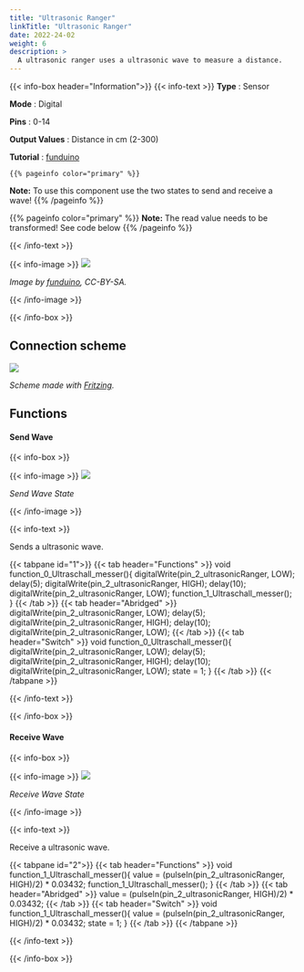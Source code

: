```yaml
---
title: "Ultrasonic Ranger"
linkTitle: "Ultrasonic Ranger"
date: 2022-24-02
weight: 6
description: >
  A ultrasonic ranger uses a ultrasonic wave to measure a distance.
---
```


{{< info-box header="Information">}}
{{< info-text >}}
  **Type** : Sensor

  **Mode** : Digital

  **Pins** : 0-14

  **Output Values** : Distance in cm (2-300)

  **Tutorial** : [funduino](https://funduino.de/nr-11-entfernungen-messen) 

    {{% pageinfo color="primary" %}}
**Note:** To use this component use the two states to send and receive a wave!
{{% /pageinfo %}}

  {{% pageinfo color="primary" %}}
**Note:** The read value needs to be transformed! See code below
{{% /pageinfo %}}

  {{< /info-text >}}

  {{< info-image >}}
   ![](https://funduinoshop.com/media/image/5d/e9/53/ultraschallsensor_hc-sr04_arduino_kompatibel_frontansicht.jpg)
   
   _Image by [funduino](https://funduinoshop.com/media/image/5d/e9/53/ultraschallsensor_hc-sr04_arduino_kompatibel_frontansicht.jpg), CC-BY-SA._

  {{< /info-image >}}

{{< /info-box >}}

## Connection scheme
![](/docs/connectionplan/steckplan_ultrasonicranger.png)
   
  _Scheme made with [Fritzing](https://fritzing.org/)._

## Functions

#### Send Wave

{{< info-box >}}

  {{< info-image >}}
   ![](/docs/components/ultrasonicranger-sender.png)
   
   _Send Wave State_

  {{< /info-image >}}

{{< info-text >}}

Sends a ultrasonic wave.
  
  {{< tabpane id="1">}}
  {{< tab header="Functions" >}}
void function_0_Ultraschall_messer(){
digitalWrite(pin_2_ultrasonicRanger, LOW);
delay(5);
digitalWrite(pin_2_ultrasonicRanger, HIGH);
delay(10);
digitalWrite(pin_2_ultrasonicRanger, LOW);
function_1_Ultraschall_messer();
}
  {{< /tab >}}
  {{< tab header="Abridged" >}}
digitalWrite(pin_2_ultrasonicRanger, LOW);
delay(5);
digitalWrite(pin_2_ultrasonicRanger, HIGH);
delay(10);
digitalWrite(pin_2_ultrasonicRanger, LOW);
  {{< /tab >}}
  {{< tab header="Switch" >}}
void function_0_Ultraschall_messer(){
digitalWrite(pin_2_ultrasonicRanger, LOW);
delay(5);
digitalWrite(pin_2_ultrasonicRanger, HIGH);
delay(10);
digitalWrite(pin_2_ultrasonicRanger, LOW);
state = 1;
}
  {{< /tab >}}
{{< /tabpane >}}

  {{< /info-text >}}

{{< /info-box >}}

#### Receive Wave

{{< info-box >}}

  {{< info-image >}}
   ![](/docs/components/ultrasonicranger-receiver.png)
   
   _Receive Wave State_

  {{< /info-image >}}

{{< info-text >}}

Receive a ultrasonic wave.
  
  {{< tabpane id="2">}}
  {{< tab header="Functions" >}}
void function_1_Ultraschall_messer(){
value = (pulseIn(pin_2_ultrasonicRanger, HIGH)/2) * 0.03432;
function_1_Ultraschall_messer();
}
  {{< /tab >}}
  {{< tab header="Abridged" >}}
value = (pulseIn(pin_2_ultrasonicRanger, HIGH)/2) * 0.03432;
  {{< /tab >}}
  {{< tab header="Switch" >}}
void function_1_Ultraschall_messer(){
value = (pulseIn(pin_2_ultrasonicRanger, HIGH)/2) * 0.03432;
state = 1; 
}
  {{< /tab >}}
{{< /tabpane >}}

  {{< /info-text >}}

{{< /info-box >}}